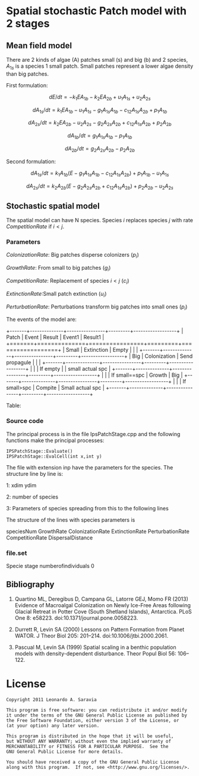 
# Spatial stochastic Patch model with 2 stages

## Mean field model

There are 2 kinds of algae (A) patches small (s) and big (b) and 2 species, $A_{1s}$ is a species 1 small patch. Small patches represent a lower algae density than big patches.

First formulation:

$$dE/dt = -k_1 E A_{1b} - k_2 E A_{2b} + u_1 A_{1s} + u_2 A_{2s}$$

$$dA_{1s}/dt = k_1 E A_{1b} - u_1 A_{1s} - g_1 A_{1s} A_{1b} - c_{12} A_{1s} A_{2b} + p_1 A_{1b}$$

$$dA_{2s}/dt = k_2 E A_{2b} - u_2 A_{2s} - g_2 A_{2s} A_{2b} + c_{12} A_{1s} A_{2b} + p_2 A_{2b}$$

$$dA_{1b}/dt = g_1 A_{1s} A_{1b} - p_1 A_{1b}$$

$$dA_{2b}/dt = g_2 A_{2s} A_{2b} - p_2 A_{2b}$$

Second formulation:

$$dA_{1s}/dt = k_1 A_{1b} (E - g_1 A_{1s} A_{1b} - c_{12} A_{1s} A_{2b}) + p_1 A_{1b} - u_1 A_{1s}$$

$$dA_{2s}/dt = k_2 A_{2b} (E - g_2 A_{2s} A_{2b} + c_{12} A_{1s} A_{2b}) + p_2 A_{2b} - u_2 A_{2s}$$


## Stochastic spatial model

The spatial model can have N species. Species *i* replaces species *j* with rate *CompetitionRate* if $i<j$.
    
### Parameters


*ColonizationRate*: Big patches disperse colonizers ($p_{i}$)

*GrowthRate*: From small to big patches ($g_{i}$)

*CompetitionRate*: Replacement of species $i<j$  ($c_{i}$)

*ExtinctionRate*:Small patch extinction ($u_{i}$)

*PerturbationRate*: Perturbations transform big patches into small ones ($p_{i}$)


The events of the model are:


+-------+--------------+----------------+---------+------------------+
| Patch |    Event     |     Result     |  Event1 |     Result1      |
+=======+==============+================+=========+==================+
| Small | Extinction   | Empty          |         |                  |
+-------+--------------+----------------+---------+------------------+
| Big   | Colonization | Send propagule |         |                  |
+-------+--------------+----------------+---------+------------------+
|       |              | If empty       |         | small actual spc |
+-------+--------------+----------------+---------+------------------+
|       |              | If small==spc  | Growth  | Big              |
+-------+--------------+----------------+---------+------------------+
|       |              | If small>spc   | Compite | Small actual spc |
+-------+--------------+----------------+---------+------------------+

Table:


### Source code

The principal process is in the file IpsPatchStage.cpp and the following functions make the principal processes:

    IPSPatchStage::Evaluate()
    IPSPatchStage::EvalCell(int x,int y)

The file with extension inp have the parameters for the species. The structure line by line is:

1: xdim ydim

2: number of species

3: Parameters of species spreading from this to the following lines

The structure of the lines with species parameters is 

speciesNum GrowthRate ColonizationRate ExtinctionRate PerturbationRate CompetitionRate DispersalDistance 

 
### file.set

Specie stage numberofindividuals 0

## Bibliography

1. Quartino ML, Deregibus D, Campana GL, Latorre GEJ, Momo FR (2013) Evidence of Macroalgal Colonization on Newly Ice-Free Areas following Glacial Retreat in Potter Cove (South Shetland Islands), Antarctica. PLoS One 8: e58223. doi:10.1371/journal.pone.0058223.

1. Durrett R, Levin SA (2000) Lessons on Pattern Formation from Planet WATOR. J Theor Biol 205: 201–214. doi:10.1006/jtbi.2000.2061.

1. Pascual M, Levin SA (1999) Spatial scaling in a benthic population models with density-dependent disturbance. Theor Popul Biol 56: 106–122.


License
=======

	Copyright 2011 Leonardo A. Saravia
 
    This program is free software: you can redistribute it and/or modify
    it under the terms of the GNU General Public License as published by
    the Free Software Foundation, either version 3 of the License, or
    (at your option) any later version.

    This program is distributed in the hope that it will be useful,
    but WITHOUT ANY WARRANTY; without even the implied warranty of
    MERCHANTABILITY or FITNESS FOR A PARTICULAR PURPOSE.  See the
    GNU General Public License for more details.

    You should have received a copy of the GNU General Public License
    along with this program.  If not, see <http://www.gnu.org/licenses/>.
 
